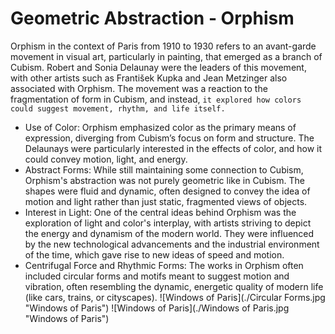 # Geometric Abstraction - Orphism
Orphism in the context of Paris from 1910 to 1930 refers to an avant-garde movement in visual art, particularly in painting, that emerged as a branch of Cubism. Robert and Sonia Delaunay were the leaders of this movement, with other artists such as František Kupka and Jean Metzinger also associated with Orphism. The movement was a reaction to the fragmentation of form in Cubism, and instead, ```it explored how colors could suggest movement, rhythm, and life itself.```
- Use of Color: Orphism emphasized color as the primary means of expression, diverging from Cubism’s focus on form and structure. The Delaunays were particularly interested in the effects of color, and how it could convey motion, light, and energy.
- Abstract Forms: While still maintaining some connection to Cubism, Orphism's abstraction was not purely geometric like in Cubism. The shapes were fluid and dynamic, often designed to convey the idea of motion and light rather than just static, fragmented views of objects.
- Interest in Light: One of the central ideas behind Orphism was the exploration of light and color's interplay, with artists striving to depict the energy and dynamism of the modern world. They were influenced by the new technological advancements and the industrial environment of the time, which gave rise to new ideas of speed and motion.
- Centrifugal Force and Rhythmic Forms: The works in Orphism often included circular forms and motifs meant to suggest motion and vibration, often resembling the dynamic, energetic quality of modern life (like cars, trains, or cityscapes).
![Windows of Paris](./Circular Forms.jpg "Windows of Paris")
![Windows of Paris](./Windows of Paris.jpg "Windows of Paris")